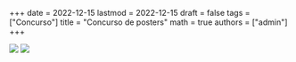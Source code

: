 +++
date      = 2022-12-15
lastmod   = 2022-12-15
draft     = false
tags      = ["Concurso"]
title     = "Concurso de posters"
math      = true
authors = ["admin"]
+++

![](https://matematicas.netlify.com/img/concursoposters2023.png)
![](https://matematicas.netlify.com/img/CPqr.png)
